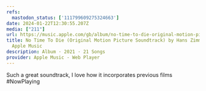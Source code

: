 ```yaml
---
refs:
  mastodon_status: ['111799609275324663']
date: 2024-01-22T12:30:55.207Z
media: ["211"]
url: https://music.apple.com/gb/album/no-time-to-die-original-motion-picture-soundtrack/1533265529
title: No Time To Die (Original Motion Picture Soundtrack) by Hans Zimmer on
  Apple Music
description: Album · 2021 · 21 Songs
provider: Apple Music - Web Player
---
```


Such a great soundtrack, I love how it incorporates previous films #NowPlaying
